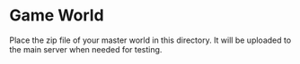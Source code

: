 # Game World

Place the zip file of your master world in this directory. It will be uploaded to the main server when needed for testing.
